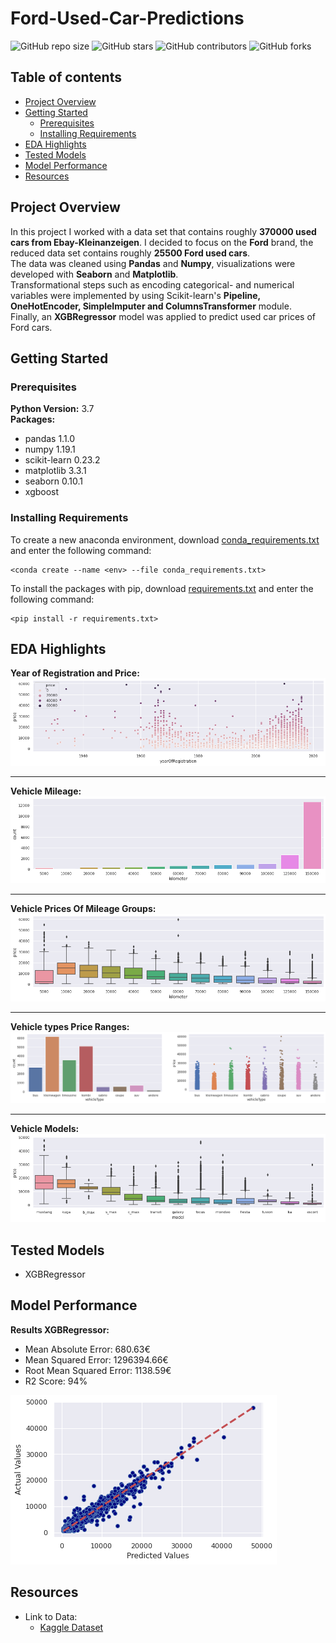 # Ford-Used-Car-Predictions

![GitHub repo size](https://img.shields.io/github/repo-size/rm-kara/Ford-Used-Car-Predictions)
![GitHub stars](https://img.shields.io/github/stars/rm-kara/Ford-Used-Car-Predictions)
![GitHub contributors](https://img.shields.io/github/contributors/rm-kara/Ford-Used-Car-Predictions)
![GitHub forks](https://img.shields.io/github/forks/rm-kara/Ford-Used-Car-Predictions)

## Table of contents
* [Project Overview](#project-overview)
* [Getting Started](#getting-started)
    - [Prerequisites](#prerequisites)
    - [Installing Requirements](#installing-requirements)
* [EDA Highlights](#eda-highlights)
* [Tested Models](#tested-models)
* [Model Performance](#model-performance)
* [Resources](#resources)

## Project Overview
In this project I worked with a data set that contains roughly **370000 used cars from Ebay-Kleinanzeigen**. I decided to focus on the **Ford** brand, the reduced data set contains roughly **25500 Ford used cars**.  
The data was cleaned using **Pandas** and **Numpy**, visualizations were developed with **Seaborn** and **Matplotlib**.  
Transformational steps such as encoding categorical- and numerical variables were implemented by using Scikit-learn's **Pipeline, OneHotEncoder, SimpleImputer and ColumnsTransformer** module.  
Finally, an **XGBRegressor** model was applied to predict used car prices of Ford cars.

## Getting Started

### Prerequisites
**Python Version:** 3.7  
**Packages:**
* pandas 1.1.0 
* numpy 1.19.1
* scikit-learn 0.23.2
* matplotlib 3.3.1
* seaborn 0.10.1
* xgboost

### Installing Requirements
To create a new anaconda environment, download [conda_requirements.txt](https://github.com/rm-kara/Ford-Used-Car-Predictions/blob/master/requirements/conda_requirements.txt) and enter the following command:  
```
<conda create --name <env> --file conda_requirements.txt>
```
To install the packages with pip, download [requirements.txt](https://github.com/rm-kara/Ford-Used-Car-Predictions/blob/master/requirements/requirements.txt) and enter the following command:  
```
<pip install -r requirements.txt>
```
## EDA Highlights
**Year of Registration and Price:** 
![alt text](https://github.com/rm-kara/Ford-Used-Car-Predictions/blob/master/img/charts/Distribution-year-price.png "Yeara and Price")
***
**Vehicle Mileage:**
![alt text](https://github.com/rm-kara/Ford-Used-Car-Predictions/blob/master/img/charts/Distribution-km.png "km Distribution")
***
**Vehicle Prices Of Mileage Groups:**
![alt text](https://github.com/rm-kara/Ford-Used-Car-Predictions/blob/master/img/charts/Price-over-km.png "Price over km")
***
**Vehicle types Price Ranges:**
![alt text](https://github.com/rm-kara/Ford-Used-Car-Predictions/blob/master/img/charts/Vehicle-types.png "Types and price range")
***
**Vehicle Models:**
![alt text](https://github.com/rm-kara/Ford-Used-Car-Predictions/blob/master/img/charts/Vehicle-Model-price.png "Model price range")

## Tested Models
* XGBRegressor

## Model Performance
**Results XGBRegressor:**
* Mean Absolute Error: 680.63€
* Mean Squared Error: 1296394.66€
* Root Mean Squared Error: 1138.59€
* R2 Score: 94%  

![alt text](https://github.com/rm-kara/Ford-Used-Car-Predictions/blob/master/img/charts/Model-predictions.png "Model Predictions")

## Resources
* Link to Data: 
    - [Kaggle Dataset](https://www.kaggle.com/orgesleka/used-cars-database)
